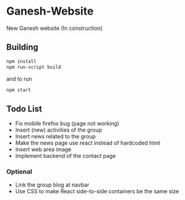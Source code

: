 # Ganesh-Website
New Ganesh website (In construction)

## Building

```bash
npm install
npm run-script build
```

and to run
```bash
npm start 
```


## Todo List
- Fix mobile firefox bug (page not working)
- Insert (new) activities of the group
- Insert news related to the group
- Make the news page use react instead of hardcoded html
- Insert web area image
- Implement backend of the contact page

### Optional
- Link the group blog at navbar
- Use CSS to make React side-to-side containers be the same size
